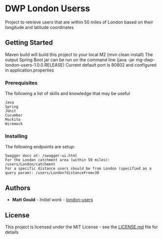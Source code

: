 # DWP London Userss

Project to retrieve users that are within 50 miles of London based on their
longitude and latitude coordinates

## Getting Started

Maven build will build this project to your local M2 (mvn clean install)
The output Spring Boot jar can be run on the command line (java -jar mg-dwp-london-users-1.0.0.RELEASE)
Current default port is 80802 and configured in application.properties

### Prerequisites

The following a list of skills and knowledge that may be useful
```
Java
Spring
JUnit
Cucumber
Mockito
Wiremock
```

### Installing

The following endpoints are setup:

```
Swagger docs at: /swagger-ui.html
For the London catchment area (within 50 miles): /users/London/catchment
For a specific distance users should be from London (specified as a query param): /users/London?distanceFrom=30 
```

## Authors

* **Matt Gould** - *Initial work* - [london-users](https://github.com/MattdGould/london-users)

## License

This project is licensed under the MIT License - see the [LICENSE.md](LICENSE.md) file for details